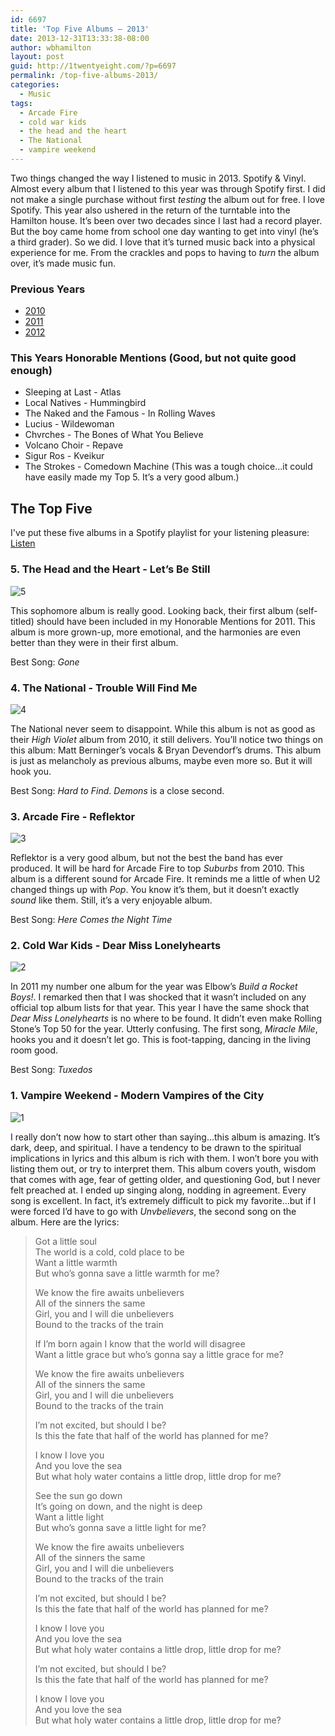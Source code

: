 ```yaml
---
id: 6697
title: 'Top Five Albums — 2013'
date: 2013-12-31T13:33:38-08:00
author: wbhamilton
layout: post
guid: http://1twentyeight.com/?p=6697
permalink: /top-five-albums-2013/
categories:
  - Music
tags:
  - Arcade Fire
  - cold war kids
  - the head and the heart
  - The National
  - vampire weekend
---
```

Two things changed the way I listened to music in 2013. Spotify & Vinyl. Almost every album that I listened to this year was through Spotify first. I did not make a single purchase without first _testing_ the album out for free. I love Spotify. This year also ushered in the return of the turntable into the Hamilton house. It’s been over two decades since I last had a record player. But the boy came home from school one day wanting to get into vinyl (he’s a third grader). So we did. I love that it’s turned music back into a physical experience for me. From the crackles and pops to having to _turn_ the album over, it’s made music fun.

### Previous Years

  * [2010](http://1twentyeight.com/top-five-albums%E2%80%942010/)
  * [2011](http://1twentyeight.com/top-five-albums-2011/)
  * [2012](http://1twentyeight.com/top-five-albums-2012/)

### This Years Honorable Mentions (Good, but not quite good enough)

  * Sleeping at Last - Atlas
  * Local Natives - Hummingbird
  * The Naked and the Famous - In Rolling Waves
  * Lucius - Wildewoman
  * Chvrches - The Bones of What You Believe
  * Volcano Choir - Repave
  * Sigur Ros - Kveikur
  * The Strokes - Comedown Machine (This was a tough choice…it could have easily made my Top 5. It’s a very good album.)

## The Top Five

I've put these five albums in a Spotify playlist for your listening pleasure: [Listen](http://d.pr/bcFl)

### 5. The Head and the Heart - Let’s Be Still

<img src="https://s3.amazonaws.com/1twentyeight/uploads/five.jpg" alt="5" class="alignleft" />

This sophomore album is really good. Looking back, their first album (self-titled) should have been included in my Honorable Mentions for 2011. This album is more grown-up, more emotional, and the harmonies are even better than they were in their first album.

Best Song: _Gone_

### 4. The National - Trouble Will Find Me

<img src="https://s3.amazonaws.com/1twentyeight/uploads/four.jpg" alt="4" class="alignleft" />

The National never seem to disappoint. While this album is not as good as their _High Violet_ album from 2010, it still delivers. You’ll notice two things on this album: Matt Berninger’s vocals & Bryan Devendorf’s drums. This album is just as melancholy as previous albums, maybe even more so. But it will hook you.

Best Song: _Hard to Find_. _Demons_ is a close second.

### 3. Arcade Fire - Reflektor

<img src="https://s3.amazonaws.com/1twentyeight/uploads/three.jpg" alt="3" class="alignleft" />

Reflektor is a very good album, but not the best the band has ever produced. It will be hard for Arcade Fire to top _Suburbs_ from 2010. This album is a different sound for Arcade Fire. It reminds me a little of when U2 changed things up with _Pop_. You know it’s them, but it doesn’t exactly _sound_ like them. Still, it’s a very enjoyable album.

Best Song: _Here Comes the Night Time_

### 2. Cold War Kids - Dear Miss Lonelyhearts

<img src="https://s3.amazonaws.com/1twentyeight/uploads/two.jpg" alt="2" class="alignleft" />

In 2011 my number one album for the year was Elbow’s _Build a Rocket Boys!_. I remarked then that I was shocked that it wasn’t included on any official top album lists for that year. This year I have the same shock that _Dear Miss Lonelyhearts_ is no where to be found. It didn’t even make Rolling Stone’s Top 50 for the year. Utterly confusing. The first song, _Miracle Mile_, hooks you and it doesn’t let go. This is foot-tapping, dancing in the living room good.

Best Song: _Tuxedos_

### 1. Vampire Weekend - Modern Vampires of the City

<img src="https://s3.amazonaws.com/1twentyeight/uploads/one.jpg" alt="1" class="alignleft" />

I really don’t now how to start other than saying…this album is amazing. It’s dark, deep, and spiritual. I have a tendency to be drawn to the spiritual implications in lyrics and this album is rich with them. I won’t bore you with listing them out, or try to interpret them. This album covers youth, wisdom that comes with age, fear of getting older, and questioning God, but I never felt preached at. I ended up singing along, nodding in agreement. Every song is excellent. In fact, it’s extremely difficult to pick my favorite…but if I were forced I’d have to go with _Unvbelievers_, the second song on the album. Here are the lyrics:

> Got a little soul  
> The world is a cold, cold place to be  
> Want a little warmth  
> But who’s gonna save a little warmth for me?
>
> We know the fire awaits unbelievers  
> All of the sinners the same  
> Girl, you and I will die unbelievers  
> Bound to the tracks of the train
>
> If I’m born again I know that the world will disagree  
> Want a little grace but who’s gonna say a little grace for me?
>
> We know the fire awaits unbelievers  
> All of the sinners the same  
> Girl, you and I will die unbelievers  
> Bound to the tracks of the train
>
> I’m not excited, but should I be?  
> Is this the fate that half of the world has planned for me?
>
> I know I love you  
> And you love the sea  
> But what holy water contains a little drop, little drop for me?
>
> See the sun go down  
> It’s going on down, and the night is deep  
> Want a little light  
> But who’s gonna save a little light for me?
>
> We know the fire awaits unbelievers  
> All of the sinners the same  
> Girl, you and I will die unbelievers  
> Bound to the tracks of the train
>
> I’m not excited, but should I be?  
> Is this the fate that half of the world has planned for me?
>
> I know I love you  
> And you love the sea  
> But what holy water contains a little drop, little drop for me?
>
> I’m not excited, but should I be?  
> Is this the fate that half of the world has planned for me?
>
> I know I love you  
> And you love the sea  
> But what holy water contains a little drop, little drop for me?
